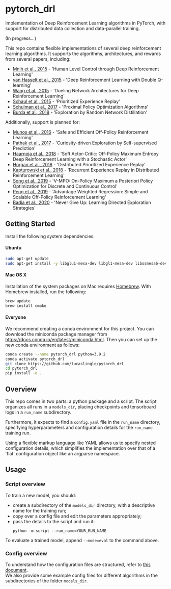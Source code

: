 # pytorch_drl
Implementation of Deep Reinforcement Learning algorithms in PyTorch, with support for distributed data collection and data-parallel training.

(In progress...)

This repo contains flexible implementations of several deep reinforcement learning algorithms.
It supports the algorithms, architectures, and rewards from several papers, including:
- [Mnih et al., 2015](https://storage.googleapis.com/deepmind-media/dqn/DQNNaturePaper.pdf) - 'Human Level Control through Deep Reinforcement Learning'
- [van Hasselt et al., 2015](https://arxiv.org/pdf/1509.06461.pdf) - 'Deep Reinforcement Learning with Double Q-learning'
- [Wang et al., 2015](https://arxiv.org/pdf/1511.06581.pdf) - 'Dueling Network Architectures for Deep Reinforcement Learning'
- [Schaul et al., 2015](https://arxiv.org/pdf/1511.05952.pdf) - 'Prioritized Experience Replay'
- [Schulman et al., 2017](https://arxiv.org/pdf/1707.06347.pdf) - 'Proximal Policy Optimization Algorithms'
- [Burda et al., 2018](https://arxiv.org/pdf/1810.12894.pdf) - 'Exploration by Random Network Distillation'

Additionally, support is planned for:
- [Munos et al., 2016](https://arxiv.org/pdf/1606.02647.pdf) - 'Safe and Efficient Off-Policy Reinforcement Learning'
- [Pathak et al., 2017](https://arxiv.org/pdf/1705.05363.pdf) - 'Curiosity-driven Exploration by Self-supervised Prediction'
- [Haarnoja et al., 2018](https://arxiv.org/pdf/1801.01290.pdf) - 'Soft Actor-Critic: Off-Policy Maximum Entropy Deep Reinforcement Learning with a Stochastic Actor'
- [Horgan et al., 2018](https://arxiv.org/pdf/1803.00933.pdf) - 'Distributed Prioritized Experience Replay'
- [Kapturowski et al., 2018](https://openreview.net/pdf?id=r1lyTjAqYX) - 'Recurrent Experience Replay in Distributed Reinforcement Learning'
- [Song et al., 2019](https://arxiv.org/pdf/1909.12238.pdf) - 'V-MPO: On-Policy Maximum a Posteriori Policy Optimization for Discrete and Continuous Control'
- [Peng et al., 2019](https://arxiv.org/pdf/1910.00177.pdf) - 'Advantage Weighted Regression: Simple and Scalable Off-Policy Reinforcement Learning' 
- [Badia et al., 2020](https://arxiv.org/pdf/2002.06038.pdf) - 'Never Give Up: Learning Directed Exploration Strategies'

## Getting Started

Install the following system dependencies:
#### Ubuntu
```bash
sudo apt-get update
sudo apt-get install -y libglu1-mesa-dev libgl1-mesa-dev libosmesa6-dev xvfb ffmpeg curl patchelf libglfw3 libglfw3-dev cmake zlib1g zlib1g-dev swig python3-dev
```

#### Mac OS X
Installation of the system packages on Mac requires [Homebrew](https://brew.sh). With Homebrew installed, run the following:
```bash
brew update
brew install cmake
```

#### Everyone
We recommend creating a conda environment for this project. You can download the miniconda package manager from https://docs.conda.io/en/latest/miniconda.html.
Then you can set up the new conda environment as follows:

```bash
conda create --name pytorch_drl python=3.9.2
conda activate pytorch_drl
git clone https://github.com/lucaslingle/pytorch_drl
cd pytorch_drl
pip install -e .
```

## Overview

This repo comes in two parts: a python package and a script. The script organizes all runs in a ```models_dir```, placing checkpoints and tensorboard logs in a ```run_name``` subdirectory. 

Furthermore, it expects to find a ```config.yaml``` file in the ```run_name``` directory, specifying hyperparameters and configuration details for the ```run_name``` training run. 

Using a flexible markup language like YAML allows us to specify nested configuration details, which simplifies the implementation over that of a 'flat' configuration object like an argparse namespace. 

## Usage

### Script overview
To train a new model, you should:
- create a subdirectory of the ```models_dir``` directory, with a descriptive name for the training run;
- copy over a config file and edit the parameters appropriately;
- pass the details to the script and run it: 
  ```
  python -m script --run_name=YOUR_RUN_NAME
  ```
To evaluate a trained model, append ```--mode=eval``` to the command above.

### Config overview

To understand how the configuration files are structured, refer to [this document](config_usage.md).  
We also provide some example config files for different algorithms in the subdirectories of the folder ```models_dir```.